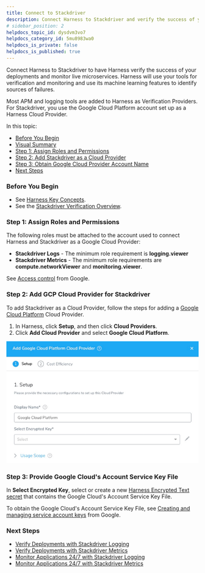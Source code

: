 ```yaml
---
title: Connect to Stackdriver
description: Connect Harness to Stackdriver and verify the success of your deployments and live microservices.
# sidebar_position: 2
helpdocs_topic_id: dysdvm3vo7
helpdocs_category_id: 5mu8983wa0
helpdocs_is_private: false
helpdocs_is_published: true
---
```


Connect Harness to Stackdriver to have Harness verify the success of your deployments and monitor live microservices. Harness will use your tools for verification and monitoring and use its machine learning features to identify sources of failures.

Most APM and logging tools are added to Harness as Verification Providers. For Stackdriver, you use the Google Cloud Platform account set up as a Harness Cloud Provider.

In this topic:

* [Before You Begin](#before_you_begin)
* [Visual Summary](#visual_summary)
* [Step 1: Assign Roles and Permissions](#assign_roles)
* [Step 2: Add Stackdriver as a Cloud Provider](#add_stackdriver)
* [Step 3: Obtain Google Cloud Provider Account Name](#obtain_gcp_account)
* [Next Steps](#next_steps)


### Before You Begin

* See [Harness Key Concepts](https://docs.harness.io/article/4o7oqwih6h-harness-key-concepts).
* See the [Stackdriver Verification Overview](../continuous-verification-overview/concepts-cv/stackdriver-and-harness-overview.md).


### Step 1: Assign Roles and Permissions

The following roles must be attached to the account used to connect Harness and Stackdriver as a Google Cloud Provider:

* **Stackdriver Logs** - The minimum role requirement is **logging.viewer**
* **Stackdriver Metrics** - The minimum role requirements are **compute.networkViewer** and **monitoring.viewer**.

See [Access control](https://cloud.google.com/monitoring/access-control) from Google.


### Step 2: Add GCP Cloud Provider for Stackdriver

To add Stackdriver as a Cloud Provider, follow the steps for adding a [Google Cloud Platform](https://docs.harness.io/article/whwnovprrb-cloud-providers#google_cloud_platform_gcp) Cloud Provider.

1. In Harness, click **Setup**, and then click **Cloud Providers**.
2. Click **Add Cloud Provider** and select **Google Cloud Platform**.

![](./static/stackdriver-connection-setup-29.png)
### Step 3: Provide Google Cloud's Account Service Key File

In **Select Encrypted Key**, select or create a new [Harness Encrypted Text secret](https://docs.harness.io/article/ygyvp998mu-use-encrypted-text-secrets) that contains the Google Cloud's Account Service Key File.

To obtain the Google Cloud's Account Service Key File, see [Creating and managing service account keys](https://cloud.google.com/iam/docs/creating-managing-service-account-keys) from Google.


### Next Steps

* [Verify Deployments with Stackdriver Logging](3-verify-deployments-with-stackdriver.md)
* [Verify Deployments with Stackdriver Metrics](verify-deployments-with-stackdriver-metrics.md)
* [Monitor Applications 24/7 with Stackdriver Logging](2-24-7-service-guard-for-stackdriver.md)
* [Monitor Applications 24/7 with Stackdriver Metrics](monitor-applications-24-7-with-stackdriver-metrics.md)

